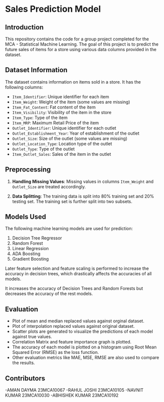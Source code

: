 # Sales Prediction Model

## Introduction

This repository contains the code for a group project completed for the MCA - Statistical Machine Learning. The goal of this project is to predict the future sales of items for a store using various data columns provided in the dataset.

## Dataset Information

The dataset contains information on items sold in a store. It has the following columns:

- `Item_Identifier`: Unique identifier for each item
- `Item_Weight`: Weight of the item (some values are missing)
- `Item_Fat_Content`: Fat content of the item
- `Item_Visibility`: Visibility of the item in the store
- `Item_Type`: Type of the item
- `Item_MRP`: Maximum Retail Price of the item
- `Outlet_Identifier`: Unique identifier for each outlet
- `Outlet_Establishment_Year`: Year of establishment of the outlet
- `Outlet_Size`: Size of the outlet (some values are missing)
- `Outlet_Location_Type`: Location type of the outlet
- `Outlet_Type`: Type of the outlet
- `Item_Outlet_Sales`: Sales of the item in the outlet

## Preprocessing

1. **Handling Missing Values**: Missing values in columns `Item_Weight` and `Outlet_Size` are treated accordingly.
   
2. **Data Splitting**: The training data is split into 80% training set and 20% testing set. The training set is further split into two subsets.

## Models Used

The following machine learning models are used for prediction:

1. Decision Tree Regressor
2. Random Forest
3. Linear Regression
4. ADA Boosting
5. Gradient Boosting

Later feature selection and feature scaling is performed to increase the accuracy in decision trees, which drastically affects the accuracies of all models.

It increases the accuracy of Decision Trees and Random Forests but decreases the accuracy of the rest models.

## Evaluation
- Plot of mean and median replaced values against orginal dataset.
- Plot of interpolation replaced values against original dataset.
- Scatter plots are generated to visualize the predictions of each model against true values.
- Correlation Matrix and feature importance graph is plotted.
- The accuracy of each model is plotted on a histogram using Root Mean Squared Error (RMSE) as the loss function.
- Other evaluation metrics like MAE, MSE, RMSE are also used to compare the results.

## Contributors

-AMAN DAYMA 23MCA10067
-RAHUL JOSHI 23MCA10105
-NAVNIT KUMAR 23MCA10030
-ABHISHEK KUMAR 23MCA10192
